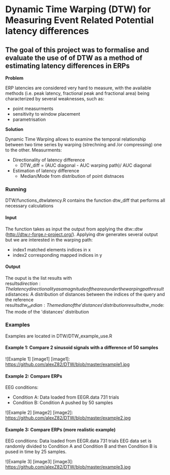 # Dynamic Time Warping (DTW) for Measuring Event Related Potential latency differences
## The goal of this project was to formalise and evaluate the use of of DTW as a method of estimating latency differences in ERPs 

**Problem**

ERP latencies are considered very hard to measure, with the available methods (i.e. peak latency, fractional peak and fractional area) being characterized by several weaknesses, such as: 
- point measurments
- sensitivity to window placement
- parametrisation 

**Solution**

Dynamic Time Warping allows to examine the temporal relationship between two time series by warping (strechning and /or compressing) one to the other. 
Measurments: 
- Directionality of latency difference
    - DTW_diff = (AUC diagonal - AUC warping path)/ AUC diagonal
- Estimation of latency difference 
    - Median/Mode from distribution of point distnaces

### Running 
DTW/functions_dtwlatency.R contains the function dtw_diff that performs all necessary calculations 

#### Input
The function takes as input the output from applying the dtw::dtw (http://dtw.r-forge.r-project.org/). Applying dtw generates several output but we are interested in the warping path:
- index1 matched elements indices in x
- index2 corresponding mapped indices in y

#### Output
The ouput is the list results with   
results$direction: The latency directionality as a magnitude of the area under the warping path  
results$distances: A distribution of distances between the indices of the query and the reference  
results$dtw_median: The median of the 'distances' distribution  
results$dtw_mode: The mode of the 'distances' distribution  

### Examples
Examples are located in DTW/DTW_example_use.R

#### Example 1: Compare 2 sinusoid signals with a difference of 50 samples

![Example 1] [image1]
[image1]: https://github.com/alexZ82/DTW/blob/master/example1.jpg


#### Example 2: Compare ERPs 
EEG conditions: 
- Condition A: Data loaded from EEGR.data 731 trials
- Condition B: Condition A pushed by 50 samples

![Example 2] [image2]
[image2]: https://github.com/alexZ82/DTW/blob/master/example2.jpg

#### Example 3: Compare ERPs (more realistic example)
EEG conditions: Data loaded from EEGR.data 731 trials
EEG data set is randomly divided to Condition A and Condition B and then Condition B is pused in time by 25 samples.

![Example 3] [image3]
[image3]: https://github.com/alexZ82/DTW/blob/master/example3.jpg
 
